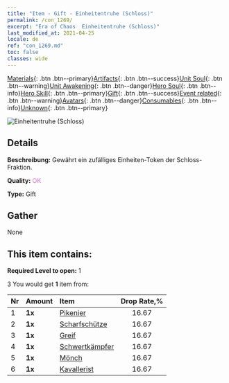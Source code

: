 ```yaml
---
title: "Item - Gift - Einheitentruhe (Schloss)"
permalink: /con_1269/
excerpt: "Era of Chaos  Einheitentruhe (Schloss)"
last_modified_at: 2021-04-25
locale: de
ref: "con_1269.md"
toc: false
classes: wide
---
```

 [Materials](/ItemsDE/){: .btn .btn--primary}[Artifacts](/ItemsDE/Artifacts/){: .btn .btn--success}[Unit Soul](/ItemsDE/UnitSoul/){: .btn .btn--warning}[Unit Awakening](/ItemsDE/UnitAwakening/){: .btn .btn--danger}[Hero Soul](/ItemsDE/HeroSoul/){: .btn .btn--info}[Hero Skill](/ItemsDE/HeroSkill/){: .btn .btn--primary}[Gift](/ItemsDE/Gift/){: .btn .btn--success}[Event related](/ItemsDE/Events/){: .btn .btn--warning}[Avatars](/ItemsDE/Avatars/){: .btn .btn--danger}[Consumables](/ItemsDE/Consumables/){: .btn .btn--info}[Unknown](/ItemsDE/Unknown/){: .btn .btn--primary}

 ![Einheitentruhe (Schloss)](/images/t/i_904001.png)

## Details
 **Beschreibung:** Gewährt ein zufälliges Einheiten-Token der Schloss-Fraktion.

 **Quality:** <span style="color: #DA70D6">OK</span>

 **Type:** Gift

## Gather

  None

## This item contains:

 **Required Level to open:** 1

 3 You would get **1** item  from:

  | Nr | Amount |     Item    | Drop Rate,% |
  |:---|:-------|:------------|:---------:|
  | 1 |  **1x** | [Pikenier](/ItemsDE/unt_190/) | 16.67 | 
  | 2 |  **1x** | [Scharfschütze](/ItemsDE/unt_191/) | 16.67 | 
  | 3 |  **1x** | [Greif](/ItemsDE/unt_192/) | 16.67 | 
  | 4 |  **1x** | [Schwertkämpfer](/ItemsDE/unt_193/) | 16.67 | 
  | 5 |  **1x** | [Mönch](/ItemsDE/unt_194/) | 16.67 | 
  | 6 |  **1x** | [Kavallerist](/ItemsDE/unt_195/) | 16.67 | 
